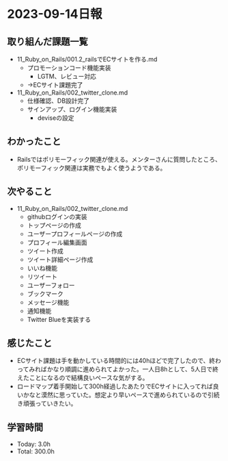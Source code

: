 # 2023-09-14日報

## 取り組んだ課題一覧
* 11_Ruby_on_Rails/001.2_railsでECサイトを作る.md
  * プロモーションコード機能実装
    * LGTM、レビュー対応
  * →ECサイト課題完了
* 11_Ruby_on_Rails/002_twitter_clone.md
  * 仕様確認、DB設計完了
  * サインアップ、ログイン機能実装
    * deviseの設定

## わかったこと
* Railsではポリモーフィック関連が使える。メンターさんに質問したところ、ポリモーフィック関連は実務でもよく使うようである。

## 次やること
* 11_Ruby_on_Rails/002_twitter_clone.md
  * githubログインの実装
  * トップページの作成
  * ユーザープロフィールページの作成
  * プロフィール編集画面
  * ツイート作成
  * ツイート詳細ページ作成
  * いいね機能
  * リツイート
  * ユーザーフォロー
  * ブックマーク
  * メッセージ機能
  * 通知機能
  * Twitter Blueを実装する

## 感じたこと
* ECサイト課題は手を動かしている時間的には40hほどで完了したので、終わってみればかなり順調に進められてよかった。一人日8hとして、5人日で終えたことになるので結構良いペースな気がする。
* ロードマップ着手開始して300h経過したあたりでECサイトに入ってれば良いかなと漠然に思っていた。想定より早いペースで進められているので引続き頑張っていきたい。

## 学習時間
* Today: 3.0h
* Total: 300.0h